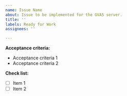 ```yaml
---
name: Issue Name
about: Issue to be implemented for the GVA5 server.
title: ''
labels: Ready for Work
assignees: ''

---
```


**Acceptance criteria:**
* Acceptance criteria 1
* Acceptance criteria 2

**Check list:**
 - [ ] Item 1
 - [ ] Item 2
